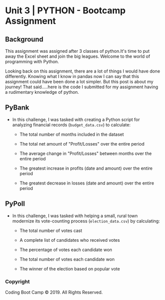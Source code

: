 # Unit 3 | PYTHON - Bootcamp Assignment

## Background

This assignment was assigned after 3 classes of python.It's time to put away the Excel sheet and join the big leagues. Welcome to the world of programming with Python. 

Looking back on this assignment, there are a lot of things I would have done differently. Knowing what I know in pandas now I can say that this assignment could have been done a lot simpler. But this post is about my journey! That said.....here is the code I submitted for my assignment having a rudimentary knowledge of python. 

## PyBank

* In this challenge, I was tasked with creating a Python script for analyzing financial records (`budget_data.csv`) to calculate:

  * The total number of months included in the dataset

  * The total net amount of "Profit/Losses" over the entire period

  * The average change in "Profit/Losses" between months over the entire period

  * The greatest increase in profits (date and amount) over the entire period

  * The greatest decrease in losses (date and amount) over the entire period

## PyPoll

* In this challenge, I was tasked with helping a small, rural town modernize its vote-counting process (`election_data.csv`) by calculating:

  * The total number of votes cast

  * A complete list of candidates who received votes

  * The percentage of votes each candidate won

  * The total number of votes each candidate won

  * The winner of the election based on popular vote


### Copyright

Coding Boot Camp © 2019. All Rights Reserved.


